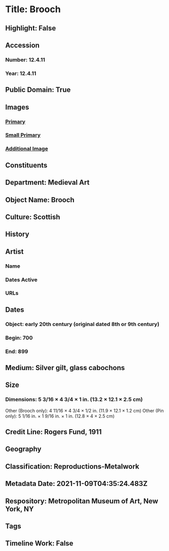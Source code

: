 # Title: Brooch
## Highlight: False
## Accession
### Number: 12.4.11
### Year: 12.4.11
## Public Domain: True
## Images
### [Primary](https://images.metmuseum.org/CRDImages/md/original/tem12411s1.jpg)
### [Small Primary](https://images.metmuseum.org/CRDImages/md/web-large/tem12411s1.jpg)
### [Additional Image](https://images.metmuseum.org/CRDImages/md/original/tem12411s2.jpg)
## Constituents
## Department: Medieval Art
## Object Name: Brooch
## Culture: Scottish
## History
## Artist
### Name
### Dates Active
### URLs
## Dates
### Object: early 20th century (original dated 8th or 9th century)
### Begin: 700
### End: 899
## Medium: Silver gilt, glass cabochons
## Size
### Dimensions: 5 3/16 × 4 3/4 × 1 in. (13.2 × 12.1 × 2.5 cm)
Other (Brooch only): 4 11/16 × 4 3/4 × 1/2 in. (11.9 × 12.1 × 1.2 cm)
Other (Pin only): 5 1/16 in. × 1 9/16 in. × 1 in. (12.8 × 4 × 2.5 cm)
## Credit Line: Rogers Fund, 1911
## Geography
## Classification: Reproductions-Metalwork
## Metadata Date: 2021-11-09T04:35:24.483Z
## Respository: Metropolitan Museum of Art, New York, NY
## Tags
## Timeline Work: False